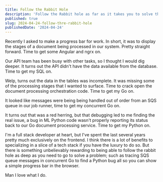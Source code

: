```yaml
---
title: Follow the Rabbit Hole
description: 'Follow the Rabbit hole as far as it takes you to solve the problem at hand'
published: true
slug: 2024-04-24-follow-thre-rabbit-hole
publishedDate: '2024-04-24'
---
```


Recently I asked to make a progress bar for work. In short, it was to display the stages of a document being processed in our system. Pretty straight forward. Time to get some Angular and ngrx on.

Our API team has been busy with other tasks, so I thought I would dig deeper. It turns out the API didn't have the data available from the database. Time to get my SQL on.

Welp, turns out the data in the tables was incomplete. It was missing some of the processing stages that I wanted to surface. Time to crack open the document processing orchestration code. Time to get my Go on.

It looked like messages were being being handled out of order from an SQS queue in our job runner, time to get my concurrent Go on.

It turns out that was a red herring, but that debugging led to me finding the real issue, a bug in ML Python code wasn't properly reporting its status back to our Go document processing service. Time to get my Python on.

I'm a full stack developer at heart, but I've spent the last several years pretty much exclusively on the frontend. I think there is a lot of benefits to specializing in a slice of a tech stack if you have the luxury to do so. But there is something unbelievably rewarding to being able to follow the rabbit hole as deep as you need to go to solve a problem; such as tracing SQS queue messages in concurrent Go to find a Python bug all so you can show a simple progress bar in the browser.

Man I love what I do.
